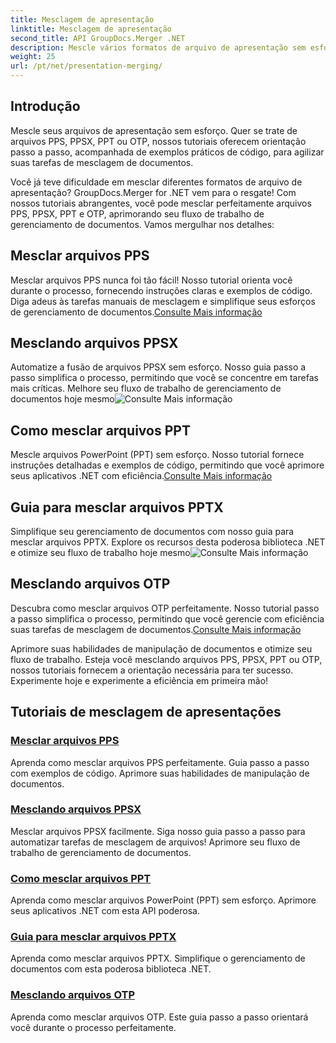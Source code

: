 ```yaml
---
title: Mesclagem de apresentação
linktitle: Mesclagem de apresentação
second_title: API GroupDocs.Merger .NET
description: Mescle vários formatos de arquivo de apresentação sem esforço. Siga nossos tutoriais para mesclar arquivos PPS, PPSX, PPT e OTP com eficiência. #GroupDocs.Fusão
weight: 25
url: /pt/net/presentation-merging/
---
```

## Introdução

Mescle seus arquivos de apresentação sem esforço. Quer se trate de arquivos PPS, PPSX, PPT ou OTP, nossos tutoriais oferecem orientação passo a passo, acompanhada de exemplos práticos de código, para agilizar suas tarefas de mesclagem de documentos.

Você já teve dificuldade em mesclar diferentes formatos de arquivo de apresentação? GroupDocs.Merger for .NET vem para o resgate! Com nossos tutoriais abrangentes, você pode mesclar perfeitamente arquivos PPS, PPSX, PPT e OTP, aprimorando seu fluxo de trabalho de gerenciamento de documentos. Vamos mergulhar nos detalhes:

##  Mesclar arquivos PPS

 Mesclar arquivos PPS nunca foi tão fácil! Nosso tutorial orienta você durante o processo, fornecendo instruções claras e exemplos de código. Diga adeus às tarefas manuais de mesclagem e simplifique seus esforços de gerenciamento de documentos.[Consulte Mais informação](./merge-pps-files/)

##  Mesclando arquivos PPSX

 Automatize a fusão de arquivos PPSX sem esforço. Nosso guia passo a passo simplifica o processo, permitindo que você se concentre em tarefas mais críticas. Melhore seu fluxo de trabalho de gerenciamento de documentos hoje mesmo![Consulte Mais informação](./merging-ppsx-files/)

##  Como mesclar arquivos PPT

 Mescle arquivos PowerPoint (PPT) sem esforço. Nosso tutorial fornece instruções detalhadas e exemplos de código, permitindo que você aprimore seus aplicativos .NET com eficiência.[Consulte Mais informação](./how-to-merge-ppt-files/)

##  Guia para mesclar arquivos PPTX

 Simplifique seu gerenciamento de documentos com nosso guia para mesclar arquivos PPTX. Explore os recursos desta poderosa biblioteca .NET e otimize seu fluxo de trabalho hoje mesmo![Consulte Mais informação](./guide-merging-pptx-files/)

##  Mesclando arquivos OTP

Descubra como mesclar arquivos OTP perfeitamente. Nosso tutorial passo a passo simplifica o processo, permitindo que você gerencie com eficiência suas tarefas de mesclagem de documentos.[Consulte Mais informação](./merging-otp-files/)

Aprimore suas habilidades de manipulação de documentos e otimize seu fluxo de trabalho. Esteja você mesclando arquivos PPS, PPSX, PPT ou OTP, nossos tutoriais fornecem a orientação necessária para ter sucesso. Experimente hoje e experimente a eficiência em primeira mão!
## Tutoriais de mesclagem de apresentações
### [Mesclar arquivos PPS](./merge-pps-files/)
Aprenda como mesclar arquivos PPS perfeitamente. Guia passo a passo com exemplos de código. Aprimore suas habilidades de manipulação de documentos.
### [Mesclando arquivos PPSX](./merging-ppsx-files/)
Mesclar arquivos PPSX facilmente. Siga nosso guia passo a passo para automatizar tarefas de mesclagem de arquivos! Aprimore seu fluxo de trabalho de gerenciamento de documentos.
### [Como mesclar arquivos PPT](./how-to-merge-ppt-files/)
Aprenda como mesclar arquivos PowerPoint (PPT) sem esforço. Aprimore seus aplicativos .NET com esta API poderosa.
### [Guia para mesclar arquivos PPTX](./guide-merging-pptx-files/)
Aprenda como mesclar arquivos PPTX. Simplifique o gerenciamento de documentos com esta poderosa biblioteca .NET.
### [Mesclando arquivos OTP](./merging-otp-files/)
Aprenda como mesclar arquivos OTP. Este guia passo a passo orientará você durante o processo perfeitamente.